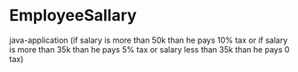 # EmployeeSallary
java-application
(if salary is more than 50k than he pays 10% tax or if salary is more than 35k than he pays 5% tax or salary less than 35k than he pays 0 tax)

